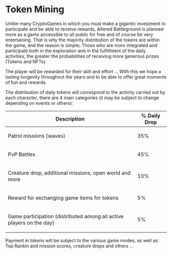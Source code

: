 # Token Mining

Unlike many CryptoGames in which you must make a gigantic investment to participate and be able to receive rewards, Altered Battleground is planned more as a game accessible to all public for free and of course be very entertaining. That is why the majority distribution of the tokens are within the game, and the reason is simple; Those who are more integrated and participate both in the exploration and in the fulfillment of the daily activities, the greater the probabilities of receiving more generous prizes (Tokens and NFTs).

The player will be rewarded for their skill and effort ... With this we hope a lasting longevity throughout the years and to be able to offer great moments of fun and rewards.

The distribution of daily tokens will correspond to the activity carried out by each character, there are 4 main categories (it may be subject to change depending on events or others):

| Description                                                                        | % Daily Drop  |
| ---------------------------------------------------------------------------------- | ------------- |
| <p></p><p>Patrol missions (waves)</p>                                              | 35%           |
| <p></p><p>PvP Battles</p>                                                          | 45%           |
| <p></p><p>Creature drop, additional missions, open world and more</p>              | 10%           |
| <p></p><p>Reward for exchanging game items for tokens</p>                          | 5%            |
| <p></p><p>Game participation (distributed among all active players on the day)</p> | 5%            |



Payment in tokens will be subject to the various game modes, as well as: Top Rankin and mission scores, creature drops and others ...



